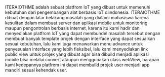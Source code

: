 ITERAIOTHME adalah sebuat platfrom IoT yang dibuat untuk memenuhi kebutuhan dari pengembangan alat berbasis IoT diindonesia. ITERAIOTHME dibuat dengan latar belakang masalah yang dialami mahasiswa karena kesulitan dalam membuat server dan aplikasi mobile untuk monitoring maupun pengontrolan berbasis internet, karena itu kami hadir dan menyediakan platfrom IoT yang dapat membundel masalah tersebut dengan membuat banyak template projek dengan interface yang dapat sesuaikan sesuai kebutuhan, lalu kami juga menawarkan menu advance untuk penyesuaian interface yang lebih fleksibel, lalu kami menyediakan link public view untuk projek yang dibuat agar bisa dibuild menjadi aplikasi mobile bisa melalui convert ataupun menggunakan class webView, harapan kami kedepannya platfrom ini dapat membuild projek user menjadi app mandiri sesuai kehendak user.
